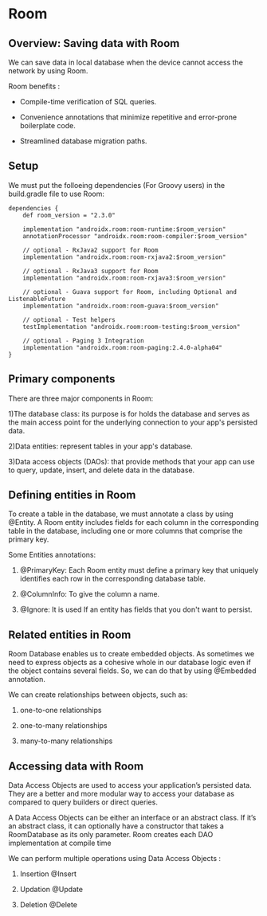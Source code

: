 # Room

## Overview: Saving data with Room

We can save data in local database when the device cannot access the network by using Room.

Room benefits :

- Compile-time verification of SQL queries.

- Convenience annotations that minimize repetitive and error-prone boilerplate code.

- Streamlined database migration paths.

## Setup

We must put the folloeing dependencies (For Groovy users) in the build.gradle file to use Room:

```
dependencies {
    def room_version = "2.3.0"

    implementation "androidx.room:room-runtime:$room_version"
    annotationProcessor "androidx.room:room-compiler:$room_version"

    // optional - RxJava2 support for Room
    implementation "androidx.room:room-rxjava2:$room_version"

    // optional - RxJava3 support for Room
    implementation "androidx.room:room-rxjava3:$room_version"

    // optional - Guava support for Room, including Optional and ListenableFuture
    implementation "androidx.room:room-guava:$room_version"

    // optional - Test helpers
    testImplementation "androidx.room:room-testing:$room_version"

    // optional - Paging 3 Integration
    implementation "androidx.room:room-paging:2.4.0-alpha04"
}
```

## Primary components

There are three major components in Room:

1)The database class: its purpose is for holds the database and serves as the main access point for the underlying connection to your app's persisted data.

2)Data entities: represent tables in your app's database.

3)Data access objects (DAOs): that provide methods that your app can use to query, update, insert, and delete data in the database.

## Defining entities in Room

To create a table in the database, we must annotate a class by using @Entity. A Room entity includes fields for each column in the corresponding table in the database, including one or more columns that comprise the primary key.

Some Entities annotations:

1) @PrimaryKey: Each Room entity must define a primary key that uniquely identifies each row in the corresponding database table.

2) @ColumnInfo: To give the column a name.

3) @Ignore: It is used If an entity has fields that you don't want to persist.



## Related entities in Room

Room Database enables us to create embedded objects. As sometimes we need to express objects as a cohesive whole in our database logic even if the object contains several fields. So, we can do that by using @Embedded annotation.

We can create relationships between objects, such as:

1) one-to-one relationships

2) one-to-many relationships

3) many-to-many relationships

## Accessing data with Room

Data Access Objects are used to access your application’s persisted data. They are a better and more modular way to access your database as compared to query builders or direct queries.

A Data Access Objects can be either an interface or an abstract class. If it’s an abstract class, it can optionally have a constructor that takes a RoomDatabase as its only parameter. Room creates each DAO implementation at compile time

We can perform multiple operations using Data Access Objects :

1) Insertion @Insert

2) Updation @Update

3) Deletion @Delete

